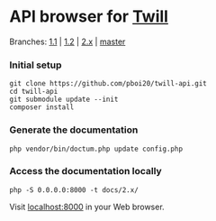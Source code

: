 # API browser for [Twill](https://github.com/area17/twill)

Branches:
[1.1](https://pboi20.github.io/twill-api/1.1/) |
[1.2](https://pboi20.github.io/twill-api/1.2/) |
[2.x](https://pboi20.github.io/twill-api/2.x/) |
[master](https://pboi20.github.io/twill-api/master/)


### Initial setup

```
git clone https://github.com/pboi20/twill-api.git
cd twill-api
git submodule update --init
composer install
```

### Generate the documentation

```
php vendor/bin/doctum.php update config.php
```

### Access the documentation locally

```
php -S 0.0.0.0:8000 -t docs/2.x/
```

Visit [localhost:8000](http://localhost:8000/) in your Web browser.
